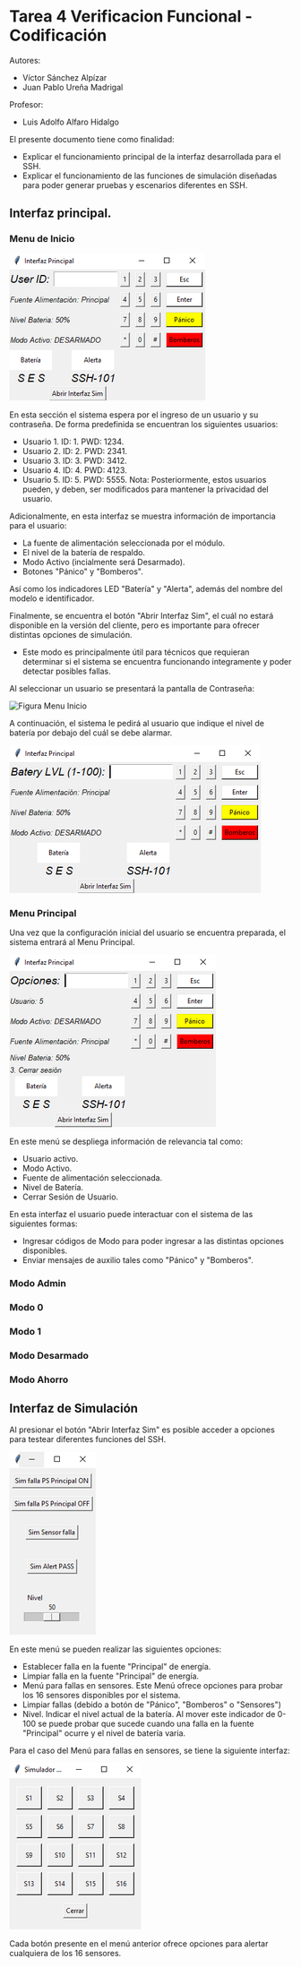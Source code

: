 # Tarea 4 Verificacion Funcional - Codificación

Autores:
- Víctor Sánchez Alpízar
- Juan Pablo Ureña Madrigal

Profesor:
- Luis Adolfo Alfaro Hidalgo

El presente documento tiene como finalidad:
- Explicar el funcionamiento principal de la interfaz desarrollada para el SSH.
- Explicar el funcionamiento de las funciones de simulación diseñadas para poder generar pruebas y escenarios diferentes en SSH.

## Interfaz principal.

### Menu de Inicio

![Figura Menu Inicio](Figuras/Menu_Inicio.png)

En esta sección el sistema espera por el ingreso de un usuario y su contraseña. De forma predefinida se encuentran los siguientes usuarios:
- Usuario 1. ID: 1. PWD: 1234.
- Usuario 2. ID: 2. PWD: 2341.
- Usuario 3. ID: 3. PWD: 3412.
- Usuario 4. ID: 4. PWD: 4123.
- Usuario 5. ID: 5. PWD: 5555.
Nota: Posteriormente, estos usuarios pueden, y deben, ser modificados para mantener la privacidad del usuario.

Adicionalmente, en esta interfaz se muestra información de importancia para el usuario:
- La fuente de alimentación seleccionada por el módulo.
- El nivel de la batería de respaldo.
- Modo Activo (incialmente será Desarmado).
- Botones "Pánico" y "Bomberos".

Así como los indicadores LED "Batería" y "Alerta", además del nombre del modelo e identificador.

Finalmente, se encuentra el botón "Abrir Interfaz Sim", el cuál no estará disponible en la versión del cliente, pero es importante para ofrecer distintas opciones de simulación.
- Este modo es principalmente útil para técnicos que requieran determinar si el sistema se encuentra funcionando integramente y poder detectar posibles fallas.

Al seleccionar un usuario se presentará la pantalla de Contraseña:

![Figura Menu Inicio](Figuras/Menu_Inicio_Contraseña.png)

A continuación, el sistema le pedirá al usuario que indique el nivel de batería por debajo del cuál se debe alarmar.

![Figura Menu Inicio](Figuras/Menu_Inicio_BatLvl.png)

### Menu Principal

Una vez que la configuración inicial del usuario se encuentra preparada, el sistema entrará al Menu Principal.

![Figura Menu Inicio](Figuras/Menu_Principal.png)

En este menú se despliega información de relevancia tal como:
- Usuario activo.
- Modo Activo.
- Fuente de alimentación seleccionada.
- Nivel de Batería.
- Cerrar Sesión de Usuario.

En esta interfaz el usuario puede interactuar con el sistema de las siguientes formas:
- Ingresar códigos de Modo para poder ingresar a las distintas opciones disponibles.
- Enviar mensajes de auxilio tales como "Pánico" y "Bomberos".

### Modo Admin


### Modo 0


### Modo 1


### Modo Desarmado


### Modo Ahorro


## Interfaz de Simulación

Al presionar el botón "Abrir Interfaz Sim" es posible acceder a opciones para testear diferentes funciones del SSH.

![Figura Menu Inicio](Figuras/Menu_Sim.png)

En este menú se pueden realizar las siguientes opciones:
- Establecer falla en la fuente "Principal" de energía.
- Limpiar falla en la fuente "Principal" de energía.
- Menú para fallas en sensores. Este Menú ofrece opciones para probar los 16 sensores disponibles por el sistema.
- Limpiar fallas (debido a botón de "Pánico", "Bomberos" o "Sensores")
- Nivel. Indicar el nivel actual de la batería. Al mover este indicador de 0-100 se puede probar que sucede cuando una falla en la fuente "Principal" ocurre y el nivel de batería varia.

Para el caso del Menú para fallas en sensores, se tiene la siguiente interfaz:

![Figura Menu Inicio](Figuras/Menu_Sim_2.png)

Cada botón presente en el menú anterior ofrece opciones para alertar cualquiera de los 16 sensores.

